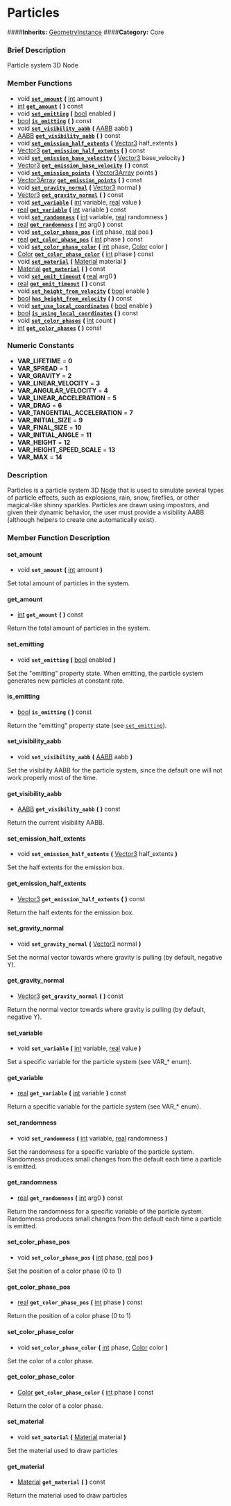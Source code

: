 #  Particles  
####**Inherits:** [GeometryInstance](class_geometryinstance)
####**Category:** Core

###  Brief Description  
Particle system 3D Node

###  Member Functions 
  * void  **[`set_amount`](#set_amount)**  **(** [int](class_int) amount  **)**
  * [int](class_int)  **[`get_amount`](#get_amount)**  **(** **)** const
  * void  **[`set_emitting`](#set_emitting)**  **(** [bool](class_bool) enabled  **)**
  * [bool](class_bool)  **[`is_emitting`](#is_emitting)**  **(** **)** const
  * void  **[`set_visibility_aabb`](#set_visibility_aabb)**  **(** [AABB](class_aabb) aabb  **)**
  * [AABB](class_aabb)  **[`get_visibility_aabb`](#get_visibility_aabb)**  **(** **)** const
  * void  **[`set_emission_half_extents`](#set_emission_half_extents)**  **(** [Vector3](class_vector3) half_extents  **)**
  * [Vector3](class_vector3)  **[`get_emission_half_extents`](#get_emission_half_extents)**  **(** **)** const
  * void  **[`set_emission_base_velocity`](#set_emission_base_velocity)**  **(** [Vector3](class_vector3) base_velocity  **)**
  * [Vector3](class_vector3)  **[`get_emission_base_velocity`](#get_emission_base_velocity)**  **(** **)** const
  * void  **[`set_emission_points`](#set_emission_points)**  **(** [Vector3Array](class_vector3array) points  **)**
  * [Vector3Array](class_vector3array)  **[`get_emission_points`](#get_emission_points)**  **(** **)** const
  * void  **[`set_gravity_normal`](#set_gravity_normal)**  **(** [Vector3](class_vector3) normal  **)**
  * [Vector3](class_vector3)  **[`get_gravity_normal`](#get_gravity_normal)**  **(** **)** const
  * void  **[`set_variable`](#set_variable)**  **(** [int](class_int) variable, [real](class_real) value  **)**
  * [real](class_real)  **[`get_variable`](#get_variable)**  **(** [int](class_int) variable  **)** const
  * void  **[`set_randomness`](#set_randomness)**  **(** [int](class_int) variable, [real](class_real) randomness  **)**
  * [real](class_real)  **[`get_randomness`](#get_randomness)**  **(** [int](class_int) arg0  **)** const
  * void  **[`set_color_phase_pos`](#set_color_phase_pos)**  **(** [int](class_int) phase, [real](class_real) pos  **)**
  * [real](class_real)  **[`get_color_phase_pos`](#get_color_phase_pos)**  **(** [int](class_int) phase  **)** const
  * void  **[`set_color_phase_color`](#set_color_phase_color)**  **(** [int](class_int) phase, [Color](class_color) color  **)**
  * [Color](class_color)  **[`get_color_phase_color`](#get_color_phase_color)**  **(** [int](class_int) phase  **)** const
  * void  **[`set_material`](#set_material)**  **(** [Material](class_material) material  **)**
  * [Material](class_material)  **[`get_material`](#get_material)**  **(** **)** const
  * void  **[`set_emit_timeout`](#set_emit_timeout)**  **(** [real](class_real) arg0  **)**
  * [real](class_real)  **[`get_emit_timeout`](#get_emit_timeout)**  **(** **)** const
  * void  **[`set_height_from_velocity`](#set_height_from_velocity)**  **(** [bool](class_bool) enable  **)**
  * [bool](class_bool)  **[`has_height_from_velocity`](#has_height_from_velocity)**  **(** **)** const
  * void  **[`set_use_local_coordinates`](#set_use_local_coordinates)**  **(** [bool](class_bool) enable  **)**
  * [bool](class_bool)  **[`is_using_local_coordinates`](#is_using_local_coordinates)**  **(** **)** const
  * void  **[`set_color_phases`](#set_color_phases)**  **(** [int](class_int) count  **)**
  * [int](class_int)  **[`get_color_phases`](#get_color_phases)**  **(** **)** const

###  Numeric Constants  
  * **VAR_LIFETIME** = **0**
  * **VAR_SPREAD** = **1**
  * **VAR_GRAVITY** = **2**
  * **VAR_LINEAR_VELOCITY** = **3**
  * **VAR_ANGULAR_VELOCITY** = **4**
  * **VAR_LINEAR_ACCELERATION** = **5**
  * **VAR_DRAG** = **6**
  * **VAR_TANGENTIAL_ACCELERATION** = **7**
  * **VAR_INITIAL_SIZE** = **9**
  * **VAR_FINAL_SIZE** = **10**
  * **VAR_INITIAL_ANGLE** = **11**
  * **VAR_HEIGHT** = **12**
  * **VAR_HEIGHT_SPEED_SCALE** = **13**
  * **VAR_MAX** = **14**

###  Description  
Particles is a particle system 3D [Node](class_node) that is used to simulate several types of particle effects, such as explosions, rain, snow, fireflies, or other magical-like shinny sparkles. Particles are drawn using impostors, and given their dynamic behavior, the user must provide a visibility AABB (although helpers to create one automatically exist).

###  Member Function Description  

#### <a name="set_amount">set_amount</a>
  * void  **`set_amount`**  **(** [int](class_int) amount  **)**

Set total amount of particles in the system.

#### <a name="get_amount">get_amount</a>
  * [int](class_int)  **`get_amount`**  **(** **)** const

Return the total amount of particles in the system.

#### <a name="set_emitting">set_emitting</a>
  * void  **`set_emitting`**  **(** [bool](class_bool) enabled  **)**

Set the "emitting" property state. When emitting, the particle system generates new particles at constant rate.

#### <a name="is_emitting">is_emitting</a>
  * [bool](class_bool)  **`is_emitting`**  **(** **)** const

Return the "emitting" property state (see [`set_emitting`](#set_emitting)).

#### <a name="set_visibility_aabb">set_visibility_aabb</a>
  * void  **`set_visibility_aabb`**  **(** [AABB](class_aabb) aabb  **)**

Set the visibility AABB for the particle system, since the default one will not work properly most of the time.

#### <a name="get_visibility_aabb">get_visibility_aabb</a>
  * [AABB](class_aabb)  **`get_visibility_aabb`**  **(** **)** const

Return the current visibility AABB.

#### <a name="set_emission_half_extents">set_emission_half_extents</a>
  * void  **`set_emission_half_extents`**  **(** [Vector3](class_vector3) half_extents  **)**

Set the half extents for the emission box.

#### <a name="get_emission_half_extents">get_emission_half_extents</a>
  * [Vector3](class_vector3)  **`get_emission_half_extents`**  **(** **)** const

Return the half extents for the emission box.

#### <a name="set_gravity_normal">set_gravity_normal</a>
  * void  **`set_gravity_normal`**  **(** [Vector3](class_vector3) normal  **)**

Set the normal vector towards where gravity is pulling (by default, negative Y).

#### <a name="get_gravity_normal">get_gravity_normal</a>
  * [Vector3](class_vector3)  **`get_gravity_normal`**  **(** **)** const

Return the normal vector towards where gravity is pulling (by default, negative Y).

#### <a name="set_variable">set_variable</a>
  * void  **`set_variable`**  **(** [int](class_int) variable, [real](class_real) value  **)**

Set a specific variable for the particle system (see VAR_* enum).

#### <a name="get_variable">get_variable</a>
  * [real](class_real)  **`get_variable`**  **(** [int](class_int) variable  **)** const

Return a specific variable for the particle system (see VAR_* enum).

#### <a name="set_randomness">set_randomness</a>
  * void  **`set_randomness`**  **(** [int](class_int) variable, [real](class_real) randomness  **)**

Set the randomness for a specific variable of the particle system. Randomness produces small changes from the default each time a particle is emitted.

#### <a name="get_randomness">get_randomness</a>
  * [real](class_real)  **`get_randomness`**  **(** [int](class_int) arg0  **)** const

Return the randomness for a specific variable of the particle system. Randomness produces small changes from the default each time a particle is emitted.

#### <a name="set_color_phase_pos">set_color_phase_pos</a>
  * void  **`set_color_phase_pos`**  **(** [int](class_int) phase, [real](class_real) pos  **)**

Set the position of a color phase (0 to 1)

#### <a name="get_color_phase_pos">get_color_phase_pos</a>
  * [real](class_real)  **`get_color_phase_pos`**  **(** [int](class_int) phase  **)** const

Return the position of a color phase (0 to 1)

#### <a name="set_color_phase_color">set_color_phase_color</a>
  * void  **`set_color_phase_color`**  **(** [int](class_int) phase, [Color](class_color) color  **)**

Set the color of a color phase.

#### <a name="get_color_phase_color">get_color_phase_color</a>
  * [Color](class_color)  **`get_color_phase_color`**  **(** [int](class_int) phase  **)** const

Return the color of a color phase.

#### <a name="set_material">set_material</a>
  * void  **`set_material`**  **(** [Material](class_material) material  **)**

Set the material used to draw particles

#### <a name="get_material">get_material</a>
  * [Material](class_material)  **`get_material`**  **(** **)** const

Return the material used to draw particles

